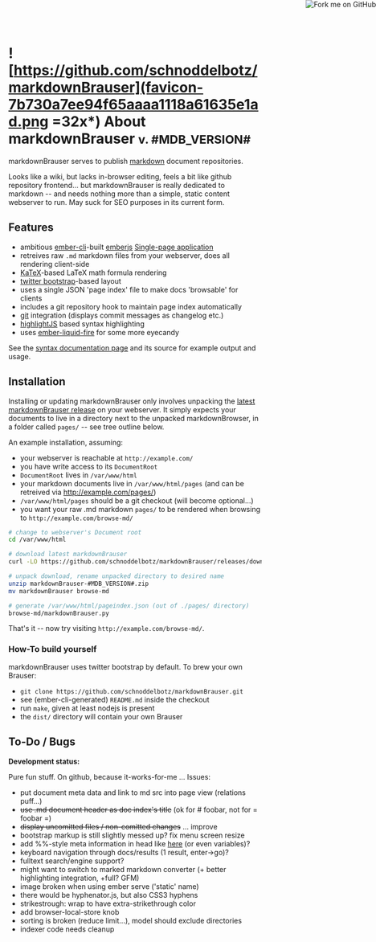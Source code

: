 <a href="https://github.com/schnoddelbotz/markdownBrauser"><img style="position: absolute; top: 0; right: 0; border: 0;" src="https://camo.githubusercontent.com/e7bbb0521b397edbd5fe43e7f760759336b5e05f/68747470733a2f2f73332e616d617a6f6e6177732e636f6d2f6769746875622f726962626f6e732f666f726b6d655f72696768745f677265656e5f3030373230302e706e67" alt="Fork me on GitHub" data-canonical-src="https://s3.amazonaws.com/github/ribbons/forkme_right_green_007200.png"></a>

# ![https://github.com/schnoddelbotz/markdownBrauser](favicon-7b730a7ee94f65aaaa1118a61635e1ad.png =32x*) About markdownBrauser <small>v. #MDB_VERSION#</small>

markdownBrauser serves to publish
[markdown](https://en.wikipedia.org/wiki/Markdown) document
repositories.

Looks like a wiki, but lacks in-browser editing, feels a bit like
github repository frontend... but markdownBrauser is really dedicated
to markdown -- and needs nothing more than a simple, static content
webserver to run. May suck for SEO purposes in its current form.

## Features

 - ambitious [ember-cli](http://ember-cli)-built [emberjs](http://emberjs.com)
   [Single-page application](https://en.wikipedia.org/wiki/Single-page_application)
 - retreives raw `.md` markdown files from your webserver, does all rendering client-side
 - [KaTeX](https://github.com/Khan/KaTeX)-based LaTeX math formula rendering
 - [twitter bootstrap](http://getbootstrap.com/)-based layout
 - uses a single JSON 'page index' file to make docs 'browsable' for clients
 - includes a git repository hook to maintain page index automatically
 - [git](http://git-scm.org) integration (displays commit messages as changelog etc.)
 - [highlightJS](http://highlightjs.org) based syntax highlighting
 - uses [ember-liquid-fire](http://ef4.github.io/liquid-fire/) for some more eyecandy

See the [syntax documentation page](#/page/_syntax) and its source for example output and usage.

## Installation

Installing or updating markdownBrauser only involves unpacking the
[latest markdownBrauser release](https://github.com/schnoddelbotz/markdownBrauser/releases)
on your webserver. It simply expects your documents to live
in a directory next to the unpacked markdownBrowser, in a folder
called `pages/` -- see tree outline below.

An example installation, assuming:

 - your webserver is reachable at `http://example.com/`
 - you have write access to its `DocumentRoot`
 - `DocumentRoot` lives in `/var/www/html`
 - your markdown documents live in `/var/www/html/pages`
   (and can be retreived via http://example.com/pages/)
 - `/var/www/html/pages` should be a git checkout (will become optional...)
 - you want your raw .md markdown `pages/` to be rendered
   when browsing to `http://example.com/browse-md/`

```bash
# change to webserver's Document root
cd /var/www/html

# download latest markdownBrauser
curl -LO https://github.com/schnoddelbotz/markdownBrauser/releases/download/v#MDB_VERSION#/markdownBrauser-#MDB_VERSION#.zip

# unpack download, rename unpacked directory to desired name
unzip markdownBrauser-#MDB_VERSION#.zip
mv markdownBrauser browse-md

# generate /var/www/html/pageindex.json (out of ./pages/ directory)
browse-md/markdownBrauser.py
```

That's it -- now try visiting `http://example.com/browse-md/`.

### How-To build yourself

markdownBrauser uses twitter bootstrap by default. To brew your own Brauser:

 * ``git clone https://github.com/schnoddelbotz/markdownBrauser.git``
 * see (ember-cli-generated) `README.md` inside the checkout
 * run `make`, given at least nodejs is present
 * the `dist/` directory will contain your own Brauser

## To-Do / Bugs

**Development status:**

Pure fun stuff. On github, because it-works-for-me ... Issues:

 * put document meta data and link to md src into page view (relations puff...)
 * ~~use .md document header as doc index's title~~ (ok for # foobar, not for = foobar =)
 * ~~display uncomitted files / non-comitted changes~~ ... improve
 * bootstrap markup is still slightly messed up? fix menu screen resize
 * add %%-style meta information in head like [here](http://jbl.web.cern.ch/jbl/doc/manpages/) (or even variables)?
 * keyboard navigation through docs/results (1 result, enter->go)?
 * fulltext search/engine support?
 * might want to switch to marked markdown converter (+ better highlighting integration, +full? GFM)
 * image broken when using ember serve ('static' name)
 * there would be hyphenator.js, but also CSS3 hyphens
 * strikestrough: wrap to have extra-strikethrough color
 * add browser-local-store knob
 * sorting is broken (reduce limit...), model should exclude directories
 * indexer code needs cleanup
